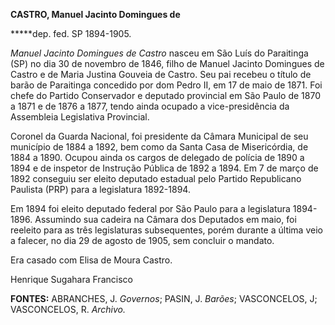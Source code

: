 **CASTRO, Manuel Jacinto Domingues de**

**\***dep. fed. SP 1894-1905.

*Manuel Jacinto Domingues de Castro* nasceu em São Luís do Paraitinga
(SP) no dia 30 de novembro de 1846, filho de Manuel Jacinto Domingues de
Castro e de Maria Justina Gouveia de Castro. Seu pai recebeu o título de
barão de Paraitinga concedido por dom Pedro II, em 17 de maio de 1871.
Foi chefe do Partido Conservador e deputado provincial em São Paulo de
1870 a 1871 e de 1876 a 1877, tendo ainda ocupado a vice-presidência da
Assembleia Legislativa Provincial.

Coronel da Guarda Nacional, foi presidente da Câmara Municipal de seu
município de 1884 a 1892, bem como da Santa Casa de Misericórdia, de
1884 a 1890. Ocupou ainda os cargos de delegado de polícia de 1890 a
1894 e de inspetor de Instrução Pública de 1892 a 1894. Em 7 de março de
1892 conseguiu ser eleito deputado estadual pelo Partido Republicano
Paulista (PRP) para a legislatura 1892-1894.

Em 1894 foi eleito deputado federal por São Paulo para a legislatura
1894-1896. Assumindo sua cadeira na Câmara dos Deputados em maio, foi
reeleito para as três legislaturas subsequentes, porém durante a última
veio a falecer, no dia 29 de agosto de 1905, sem concluir o mandato.

Era casado com Elisa de Moura Castro.

Henrique Sugahara Francisco

**FONTES:** ABRANCHES, J. *Governos*; PASIN, J. *Barões*; VASCONCELOS,
J; VASCONCELOS, R. *Archivo.*
